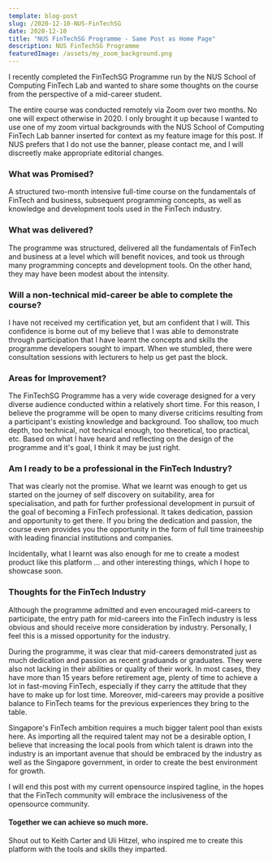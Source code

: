 ```yaml
---
template: blog-post
slug: /2020-12-10-NUS-FinTechSG
date: 2020-12-10
title: "NUS FinTechSG Programme - Same Post as Home Page"
description: NUS FinTechSG Programme
featuredImage: /assets/my_zoom_background.png
---
```

I recently completed the FinTechSG Programme run by the NUS School of Computing FinTech Lab and wanted to share some thoughts on the course from the perspective of a mid-career student. 

The entire course was conducted remotely via Zoom over two months. No one will expect otherwise in 2020. I only brought it up because I wanted to use one of my zoom virtual backgrounds with the NUS School of Computing FinTech Lab banner inserted for context as my feature image for this post. If NUS prefers that I do not use the banner, please contact me, and I will discreetly make appropriate editorial changes.

### What was Promised?

A structured two-month intensive full-time course on the fundamentals of FinTech and business, subsequent programming concepts, as well as knowledge and development tools used in the FinTech industry.

### What was delivered?

The programme was structured, delivered all the fundamentals of FinTech and business at a level which will benefit novices, and took us through many programming concepts and development tools. On the other hand, they may have been modest about the intensity.

### Will a non-technical mid-career be able to complete the course?

I have not received my certification yet, but am confident that I will. This confidence is borne out of my believe that I was able to demonstrate through participation that I have learnt the concepts and skills the programme developers sought to impart. When we stumbled, there were consultation sessions with lecturers to help us get past the block. 

### Areas for Improvement?

The FinTechSG Programme has a very wide coverage designed for a very diverse audience conducted within a relatively short time. For this reason, I believe the programme will be open to many diverse criticims resulting from a participant's existing knowledge and background. Too shallow, too much depth, too technical, not technical enough, too theoretical, too practical, etc. Based on what I have heard and reflecting on the design of the programme and it's goal, I think it may be just right.

### Am I ready to be a professional in the FinTech Industry?

That was clearly not the promise. What we learnt was enough to get us started on the journey of self discovery on suitability, area for specialisation, and path for further professional development in pursuit of the goal of becoming a FinTech professional. It takes dedication, passion and opportunity to get there. If you bring the dedication and passion, the course even provides you the opportunity in the form of full time traineeship with leading financial institutions and companies. 

Incidentally, what I learnt was also enough for me to create a modest product like this platform ... and other interesting things, which I hope to showcase soon.

### Thoughts for the FinTech Industry

Although the programme admitted and even encouraged mid-careers to participate, the entry path for mid-careers into the FinTech industry is less obvious and should receive more consideration by  industry. Personally, I feel this is a missed opportunity for the industry. 

During the programme, it was clear that mid-careers demonstrated just as much dedication and passion as recent graduands or graduates. They were also not lacking in their abilities or quality of their work. In most cases, they have more than 15 years before retirement age, plenty of time to achieve a lot in fast-moving FinTech, especially if they carry the attitude that they have to make up for lost time. Moreover, mid-careers may provide a positive balance to FinTech teams for the previous experiences they bring to the table. 

Singapore's FinTech ambition requires a much bigger talent pool than exists here. As importing all the required talent may not be a desirable option, I believe that increasing the local pools from which talent is drawn into the industry is an important avenue that should be embraced by the industry as well as the Singapore government, in order to create the best environment for growth.

I will end this post with my current opensource inspired tagline, in the hopes that the FinTech community will embrace the inclusiveness of the opensource community.

#### Together we can achieve so much more.

Shout out to Keith Carter and Uli Hitzel, who inspired me to create this platform with the tools and skills they imparted.